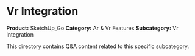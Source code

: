 # Vr Integration

**Product:** SketchUp_Go
**Category:** Ar & Vr Features
**Subcategory:** Vr Integration

This directory contains Q&A content related to this specific subcategory.
